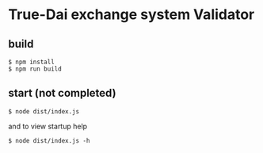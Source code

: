 # True-Dai exchange system Validator

## build

```shell
$ npm install
$ npm run build
```

## start (not completed)

```shell
$ node dist/index.js
```

and to view startup help

```shell
$ node dist/index.js -h
```
